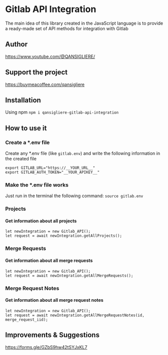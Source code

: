 # Gitlab API Integration

The main idea of ​​this library created in the JavaScript language is to provide a ready-made set of API methods for
integration with Gitlab

## Author

https://www.youtube.com/@QANSIGLIERE/

## Support the project

https://buymeacoffee.com/qansigliere

## Installation

Using npm `npm i qansigliere-gitlab-api-integration`

## How to use it

### Create a \*.env file

Create any \*.env file (like `gitlab.env`) and write the following information in the created file

```
export GITLAB_URL="https://__YOUR_URL__"
export GITLAB_AUTH_TOKEN="__YOUR_APIKEY__"
```

### Make the \*.env file works

Just run in the terminal the following command: `source gitlab.env`

### Projects

#### Get information about all projects

```
let newIntegration = new Gitlab_API();
let request = await newIntegration.getAllProjects();
```

### Merge Requests

#### Get information about all merge requests

```
let newIntegration = new Gitlab_API();
let request = await newIntegration.getAllMergeRequests();
```

### Merge Request Notes

#### Get information about all merge request notes

```
let newIntegration = new Gitlab_API();
let request = await newIntegration.getAllMergeRequestNotes(id, merge_request_iid);
```

## Improvements & Suggestions

https://forms.gle/GZbS9hw42tSYJxKL7
